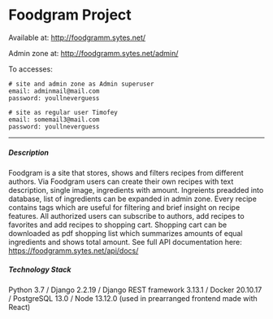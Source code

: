# Foodgram Project #
Available at: http://foodgramm.sytes.net/

Admin zone at: http://foodgramm.sytes.net/admin/

To accesses:
```
# site and admin zone as Admin superuser
email: adminmail@mail.com
password: youllneverguess

# site as regular user Timofey
email: somemail3@mail.com
password: youllneverguess
```
---

##### Description #####
Foodgram is a site that stores, shows and filters recipes from different authors. Via Foodgram users can create their own recipes with text description, single image, ingredients with amount. Ingreients preadded into database, list of ingredients can be expanded in admin zone. Every recipe contains tags which are useful for filtering and brief insight on recipe features. All authorized users can subscribe to authors, add recipes to favorites and add recipes to shopping cart. Shopping cart can be downloaded as pdf shopping list which summarizes amounts of equal ingredients and shows total amount. See full API documentation here: https://foodgramm.sytes.net/api/docs/

##### Technology Stack #####
Python 3.7 / Django 2.2.19 / Django REST framework 3.13.1 / Docker 20.10.17 / PostgreSQL 13.0 / Node 13.12.0 (used in prearranged frontend made with React)